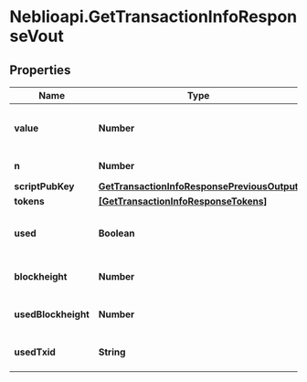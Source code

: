 # Neblioapi.GetTransactionInfoResponseVout

## Properties
Name | Type | Description | Notes
------------ | ------------- | ------------- | -------------
**value** | **Number** | Value of the output in NEBL satoshi | [optional] 
**n** | **Number** | Output index | [optional] 
**scriptPubKey** | [**GetTransactionInfoResponsePreviousOutput**](GetTransactionInfoResponsePreviousOutput.md) |  | [optional] 
**tokens** | [**[GetTransactionInfoResponseTokens]**](GetTransactionInfoResponseTokens.md) |  | [optional] 
**used** | **Boolean** | Whether this output has now been used | [optional] 
**blockheight** | **Number** | Blockheight of this transaction | [optional] 
**usedBlockheight** | **Number** | Blockheight this output was used in | [optional] 
**usedTxid** | **String** | TXID this output was used in | [optional] 


